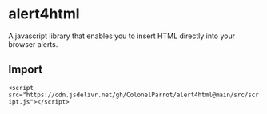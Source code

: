 # alert4html
A javascript library that enables you to insert HTML directly into your browser alerts.

## Import

`<script src="https://cdn.jsdelivr.net/gh/ColonelParrot/alert4html@main/src/script.js"></script>`
